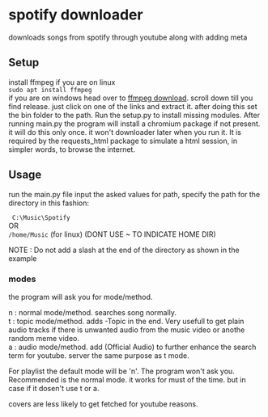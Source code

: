 # spotify downloader
 downloads songs from spotify through youtube along with adding meta

## Setup

install ffmpeg
if you are on linux<br>
```sudo apt install ffmpeg```<br>
if you are on windows head over to <a href='https://www.gyan.dev/ffmpeg/builds/'>ffmpeg download</a>. scroll down till you find release. just click on one of the links and extract it. after doing this set the bin folder to the path.
Run the setup.py to install missing modules. After running main.py the program will install a chromium package if not present. it will do this only once. it won't downloader later when you run it. It is required by the requests_html package to simulate a html session, in simpler words, to browse the internet.

## Usage
run the main.py file
input the asked values
for path, specify the path for the directory in this fashion:

``` C:\Music\Spotify```
<br> OR
<br> ``` /home/Music ``` (for linux) (DONT USE ~ TO INDICATE HOME DIR)

NOTE : Do not add a slash at the end of the directory as shown in the example

### modes
the program will ask you for mode/method.

n : normal mode/method. searches song normally. <br>
t : topic mode/method. adds -Topic in the end. Very usefull to get plain audio tracks if there is unwanted audio from the music video or anothe random meme video. <br>
a : audio mode/method. add (Official Audio) to further enhance the search term for youtube. server the same purpose as t mode. <br>

For playlist the default mode will be 'n'. The program won't ask you.
Recommended is the normal mode. it works for must of the time. but in case if it dosen't use t or a. 

covers are less likely to get fetched for youtube reasons.
